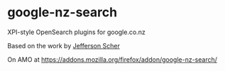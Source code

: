 # google-nz-search
XPI-style OpenSearch plugins for google.co.nz

Based on the work by [Jefferson Scher](https://github.com/jscher2000/google-uk-search)

On AMO at https://addons.mozilla.org/firefox/addon/google-nz-search/
